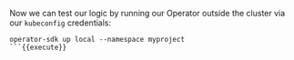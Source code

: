 Now we can test our logic by running our Operator outside the cluster via our `kubeconfig` credentials:

```
operator-sdk up local --namespace myproject
```{{execute}}